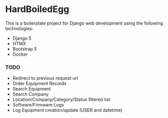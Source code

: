 # HardBoiledEgg

This is a boilerplate project for Django web development using the following technologies:
- Django 5
- HTMX
- Bootstrap 5
- Docker



### TODO
- Redirect to previous request url
- Order Equipment Records
- Search Equipment
- Search Company
- Location/Company/Category/Status filtered list
- Software/Firmware Logs
- Log Equipment creation/update (USER and datetime)